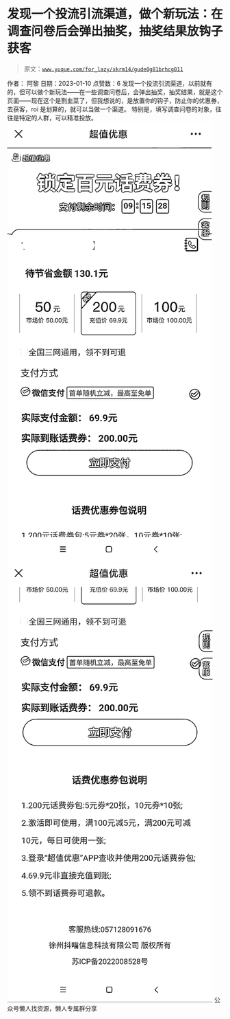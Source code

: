# 发现一个投流引流渠道，做个新玩法：在调查问卷后会弹出抽奖，抽奖结果放钩子获客

> 原文：[`www.yuque.com/for_lazy/xkrm14/gude0g81brhcg011`](https://www.yuque.com/for_lazy/xkrm14/gude0g81brhcg011)

<ne-p id="u329e70c0" data-lake-id="u329e70c0"><ne-text id="u4c116f67">作者： 阿黎</ne-text></ne-p> <ne-p id="u1367fbcb" data-lake-id="u1367fbcb"><ne-text id="u66d2fe42">日期：2023-01-10</ne-text></ne-p> <ne-p id="u7be4e26f" data-lake-id="u7be4e26f"><ne-text id="u7bdbd8ea">点赞数：</ne-text><ne-text id="ua7b79c61" ne-bold="true">6</ne-text></ne-p> <ne-hole id="u2ecdb2d3" data-lake-id="u2ecdb2d3"><ne-card data-card-name="hr" data-card-type="block" id="Ovus9" data-event-boundary="card"><ne-p id="u8dbe498f" data-lake-id="u8dbe498f"><ne-text id="u509c7daf">发现一个投流引流渠道，以前就有的，但可以做个新玩法——在一些调查问卷后，会弹出抽奖，抽奖结果，就是这个页面——现在这个是割韭菜了，但我想说的，是放置你的钩子，防止你的优惠券，去获客，roi 是划算的，就可以当做一个渠道。</ne-text> <ne-text id="u73c3ff51">特别是，填写调查问卷的对象，往往是特定的人群，可以精准投放。</ne-text></ne-p> <ne-p id="ua76d610a" data-lake-id="ua76d610a"><ne-card data-card-name="image" data-card-type="inline" id="Z9J2E" data-event-boundary="card">![](img/c70be39572358dc64543818d5c8a3693.png)</ne-card></ne-p> <ne-p id="uc24b9c8a" data-lake-id="uc24b9c8a"><ne-card data-card-name="image" data-card-type="inline" id="xVkkG" data-event-boundary="card">![](img/2824630367b57996de0170c0ac1ab10c.png)</ne-card></ne-p> <ne-hole id="u3e180aa3" data-lake-id="u3e180aa3"><ne-card data-card-name="hr" data-card-type="block" id="xxQfq" data-event-boundary="card"><ne-p id="uaaf464ad" data-lake-id="uaaf464ad"><ne-text id="u31d7e0be">公众号懒人找资源，懒人专属群分享</ne-text></ne-p></ne-card></ne-hole></ne-card></ne-hole>